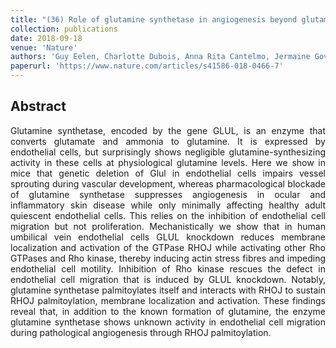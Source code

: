 ```yaml
---
title: "(36) Role of glutamine synthetase in angiogenesis beyond glutamine synthesis"
collection: publications
date: 2018-09-18
venue: 'Nature'
authors: 'Guy Eelen, Charlotte Dubois, Anna Rita Cantelmo, Jermaine Goveia, Ulrike Brüning, Michael DeRan, Gopala Jarugumilli, Jos van Rijssel, Giorgio Saladino, Federico Comitani, Annalisa Zecchin, Susana Rocha, Rongyuan Chen, Hongling Huang, Saar Vandekeere, Joanna Kalucka, Christian Lange, Francisco Morales-Rodriguez, Bert Cruys, Lucas Treps, Leanne Ramer, Stefan Vinckier, Katleen Brepoels, Sabine Wyns, Joris Souffreau, Luc Schoonjans, Wouter H Lamers, Yi Wu, Jurgen Haustraete, Johan Hofkens, Sandra Liekens, Richard Cubbon, Bart Ghesquière, Mieke Dewerchin, Francesco L Gervasio, Xuri Li, Jaap D van Buul, Xu Wu, Peter Carmeliet'
paperurl: 'https://www.nature.com/articles/s41586-018-0466-7'
---
```

<h2> Abstract </h2>
<p align= "justify">
Glutamine synthetase, encoded by the gene GLUL, is an enzyme that converts glutamate and ammonia to glutamine. It is expressed by endothelial cells, but surprisingly shows negligible glutamine-synthesizing activity in these cells at physiological glutamine levels. Here we show in mice that genetic deletion of Glul in endothelial cells impairs vessel sprouting during vascular development, whereas pharmacological blockade of glutamine synthetase suppresses angiogenesis in ocular and inflammatory skin disease while only minimally affecting healthy adult quiescent endothelial cells. This relies on the inhibition of endothelial cell migration but not proliferation. Mechanistically we show that in human umbilical vein endothelial cells GLUL knockdown reduces membrane localization and activation of the GTPase RHOJ while activating other Rho GTPases and Rho kinase, thereby inducing actin stress fibres and impeding endothelial cell motility. Inhibition of Rho kinase rescues the defect in endothelial cell migration that is induced by GLUL knockdown. Notably, glutamine synthetase palmitoylates itself and interacts with RHOJ to sustain RHOJ palmitoylation, membrane localization and activation. These findings reveal that, in addition to the known formation of glutamine, the enzyme glutamine synthetase shows unknown activity in endothelial cell migration during pathological angiogenesis through RHOJ palmitoylation.
